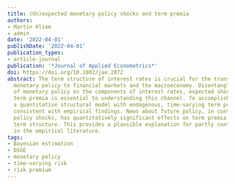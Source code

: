 ```yaml
---
title: (Un)expected monetary policy shocks and term premia
authors:
- Martin Kliem
- admin
date: '2022-04-01'
publishDate: '2022-04-01'
publication_types:
- article-journal
publication: '*Journal of Applied Econometrics*'
doi: https://doi.org/10.1002/jae.2872
abstract: The term structure of interest rates is crucial for the transmission of
  monetary policy to financial markets and the macroeconomy. Disentangling the impact
  of monetary policy on the components of interest rates, expected short rates, and
  term premia is essential to understanding this channel. To accomplish this, we provide
  a quantitative structural model with endogenous, time‐varying term premia that are
  consistent with empirical findings. News about future policy, in contrast to unexpected
  policy shocks, has quantitatively significant effects on term premia along the entire
  term structure. This provides a plausible explanation for partly contradictory estimates
  in the empirical literature.
tags:
- Bayesian estimation
- DSGE
- monetary policy
- time-varying risk
- risk premium
---
```


